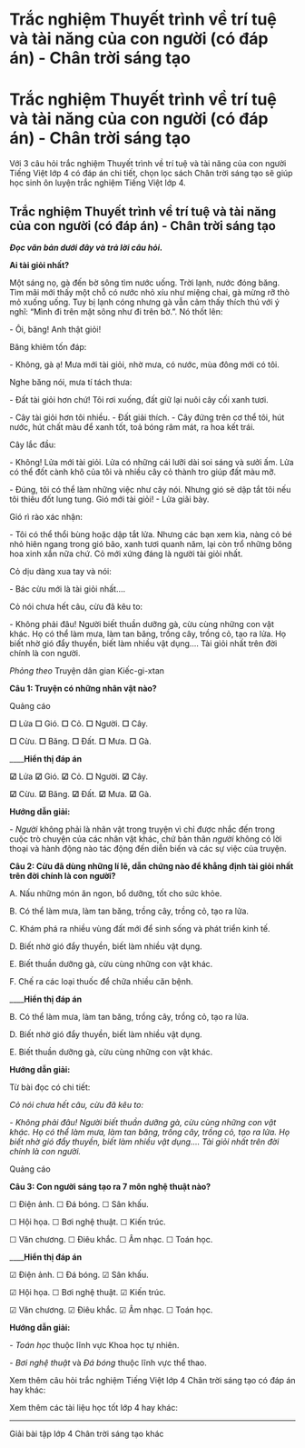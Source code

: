 # Trắc nghiệm Thuyết trình về trí tuệ và tài năng của con người (có đáp án) - Chân trời sáng tạo

# Trắc nghiệm Thuyết trình về trí tuệ và tài năng của con người (có đáp án) - Chân trời sáng tạo

Với 3 câu hỏi trắc nghiệm Thuyết trình về trí tuệ và tài năng của con người Tiếng Việt lớp 4 có đáp án chi tiết, chọn lọc sách Chân trời sáng tạo sẽ giúp học sinh ôn luyện trắc nghiệm Tiếng Việt lớp 4.

## Trắc nghiệm Thuyết trình về trí tuệ và tài năng của con người (có đáp án) - Chân trời sáng tạo

**_Đọc văn bản dưới đây và trả lời câu hỏi._**

**Ai tài giỏi nhất?**

Một sáng nọ, gà đến bờ sông tìm nước uống. Trời lạnh, nước đóng băng. Tìm mãi mới thấy một chỗ có nước nhỏ xíu như miệng chai, gà mừng rỡ thò mỏ xuống uống. Tuy bị lạnh cóng nhưng gà vẫn cảm thấy thích thú với ý nghĩ: “Mình đi trên mặt sông như đi trên bờ.”. Nó thốt lên:

\- Ôi, băng! Anh thật giỏi!

Băng khiêm tốn đáp:

\- Không, gà ạ! Mưa mới tài giỏi, nhờ mưa, có nước, mùa đông mới có tôi.

Nghe băng nói, mưa tí tách thưa:

\- Đất tài giỏi hơn chứ! Tôi rơi xuống, đất giữ lại nuôi cây cối xanh tươi.

\- Cây tài giỏi hơn tôi nhiều. - Đất giải thích. - Cây đứng trên cơ thể tôi, hút nước, hút chất màu để xanh tốt, toả bóng râm mát, ra hoa kết trái.

Cây lắc đầu:

\- Không! Lửa mới tài giỏi. Lửa có những cái lưỡi dài soi sáng và sưởi ấm. Lửa có thể đốt cành khô của tôi và nhiều cây cỏ thành tro giúp đất màu mỡ.

\- Đúng, tôi có thể làm những việc như cây nói. Nhưng gió sẽ dập tắt tôi nếu tôi thiêu đốt lung tung. Gió mới tài giỏi! - Lửa giãi bày.

Gió rì rào xác nhận:

\- Tôi có thể thổi bùng hoặc dập tắt lửa. Nhưng các bạn xem kìa, nàng cỏ bé nhỏ hiên ngang trong gió bão, xanh tươi quanh năm, lại còn trổ những bông hoa xinh xắn nữa chứ. Cỏ mới xứng đáng là người tài giỏi nhất.

Cỏ dịu dàng xua tay và nói:

\- Bác cừu mới là tài giỏi nhất....

Cỏ nói chưa hết câu, cừu đã kêu to:

\- Không phải đâu! Người biết thuần dưỡng gà, cừu cùng những con vật khác. Họ có thể làm mưa, làm tan băng, trồng cây, trồng cỏ, tạo ra lửa. Họ biết nhờ gió đẩy thuyền, biết làm nhiều vật dụng.... Tài giỏi nhất trên đời chính là con người.

_Phỏng theo_ Truyện dân gian Kiếc-gi-xtan

**Câu 1: Truyện có những nhân vật nào?**

Quảng cáo

**☐** Lửa **☐** Gió. **☐** Cỏ. **☐** Người. **☐** Cây.

**☐** Cừu. **☐** Băng. **☐** Đất. **☐** Mưa. **☐** Gà.

____**Hiển thị đáp án**

**☑** Lửa **☑** Gió. **☑** Cỏ. **☐** Người. **☑** Cây.

**☑** Cừu. **☑** Băng. **☑** Đất. **☑** Mưa. **☑** Gà.

**Hướng dẫn giải:**

\- _Người_ không phải là nhân vật trong truyện vì chỉ được nhắc đến trong cuộc trò chuyện của các nhân vật khác, chứ bản thân _người_ không có lời thoại và hành động nào tác động đến diễn biến và các sự việc của truyện.

**Câu 2: Cừu đã dùng những lí lẽ, dẫn chứng nào để khẳng định tài giỏi nhất trên đời chính là con người?**

A. Nấu những món ăn ngon, bổ dưỡng, tốt cho sức khỏe.

B. Có thể làm mưa, làm tan băng, trồng cây, trồng cỏ, tạo ra lửa.

C. Khám phá ra nhiều vùng đất mới để sinh sống và phát triển kinh tế.

D. Biết nhờ gió đẩy thuyền, biết làm nhiều vật dụng.

E. Biết thuần dưỡng gà, cừu cùng những con vật khác.

F. Chế ra các loại thuốc để chữa nhiều căn bệnh.

____**Hiển thị đáp án**

B. Có thể làm mưa, làm tan băng, trồng cây, trồng cỏ, tạo ra lửa.

D. Biết nhờ gió đẩy thuyền, biết làm nhiều vật dụng.

E. Biết thuần dưỡng gà, cừu cùng những con vật khác.

**Hướng dẫn giải:**

Từ bài đọc có chi tiết: 

_Cỏ nói chưa hết câu, cừu đã kêu to:_

_\- Không phải đâu! Người biết thuần dưỡng gà, cừu cùng những con vật khác. Họ có thể làm mưa, làm tan băng, trồng cây, trồng cỏ, tạo ra lửa. Họ biết nhờ gió đẩy thuyền, biết làm nhiều vật dụng.... Tài giỏi nhất trên đời chính là con người._

Quảng cáo

**Câu 3: Con người sáng tạo ra 7 môn nghệ thuật nào?**

☐ Điện ảnh. ☐ Đá bóng. ☐ Sân khấu.

☐ Hội họa. ☐ Bơi nghệ thuật. ☐ Kiến trúc.

☐ Văn chương. ☐ Điêu khắc. ☐ Âm nhạc. ☐ Toán học.

____**Hiển thị đáp án**

☑ Điện ảnh. ☐ Đá bóng. ☑ Sân khấu.

☑ Hội họa. ☐ Bơi nghệ thuật. ☑ Kiến trúc.

☑ Văn chương. ☑ Điêu khắc. ☑ Âm nhạc. ☐ Toán học.

**Hướng dẫn giải:**

\- _Toán học_ thuộc lĩnh vực Khoa học tự nhiên.

\- _Bơi nghệ thuật_ và _Đá bóng_ thuộc lĩnh vực thể thao.

Xem thêm câu hỏi trắc nghiệm Tiếng Việt lớp 4 Chân trời sáng tạo có đáp án hay khác:

Xem thêm các tài liệu học tốt lớp 4 hay khác:

* * *

Giải bài tập lớp 4 Chân trời sáng tạo khác
